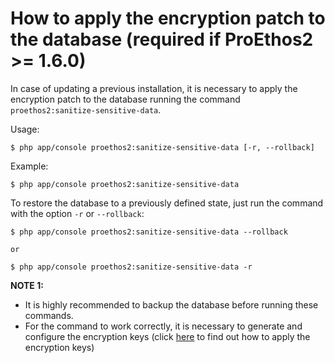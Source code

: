 How to apply the encryption patch to the database (required if ProEthos2 >= 1.6.0)
==================================================================================

In case of updating a previous installation, it is necessary to apply the encryption patch to the database running the command `proethos2:sanitize-sensitive-data`.

Usage:

```
$ php app/console proethos2:sanitize-sensitive-data [-r, --rollback]
```

Example:

```
$ php app/console proethos2:sanitize-sensitive-data
```

To restore the database to a previously defined state, just run the command with the option `-r` or `--rollback`:

```
$ php app/console proethos2:sanitize-sensitive-data --rollback

or

$ php app/console proethos2:sanitize-sensitive-data -r
```

__NOTE 1:__
- It is highly recommended to backup the database before running these commands.
- For the command to work correctly, it is necessary to generate and configure the encryption keys (click [here](how-to-install-proethos2-in-ubuntu.md#encryption-keys-required-if-proethos2--160) to find out how to apply the encryption keys)